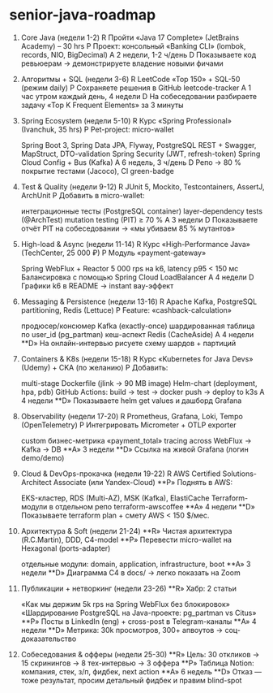 # senior-java-roadmap

1. Core Java (недели 1-2)
R Пройти «Java 17 Complete» (JetBrains Academy) – 30 hrs
P Проект: консольный «Banking CLI» (lombok, records, NIO, BigDecimal)
A 2 недели, 1-2 ч/день
D Показываете код ревьюерам → демонстрируете владение новыми фичами
2. Алгоритмы + SQL (недели 3-6)
R LeetCode «Top 150» + SQL-50 (режим daily)
P Сохраняете решения в GitHub leetcode-tracker
A 1 час утром каждый день, 4 недели
D На собеседовании разбираете задачу «Top K Frequent Elements» за 3 минуты
3. Spring Ecosystem (недели 5-10)
R Курс «Spring Professional» (Ivanchuk, 35 hrs)
P Pet-project: micro-wallet

    Spring Boot 3, Spring Data JPA, Flyway, PostgreSQL
    REST + Swagger, MapStruct, DTO-validation
    Spring Security (JWT, refresh-token)
    Spring Cloud Config + Bus (Kafka)
    A 6 недель, 3 ч/день
    D Репо → 80 % покрытие тестами (Jacoco), CI green-badge

4. Test & Quality (недели 9-12)
R JUnit 5, Mockito, Testcontainers, AssertJ, ArchUnit
P Добавить в micro-wallet:

    интеграционные тесты (PostgreSQL container)
    layer-dependency tests (@ArchTest)
    mutation testing (PIT) ≥ 70 %
    A 3 недели
    D Показываете отчёт PIT на собеседовании → «мы убиваем 85 % мутантов»

5. High-load & Async (недели 11-14)
R Курс «High-Performance Java» (TechCenter, 25 000 ₽)
P Модуль «payment-gateway»

    Spring WebFlux + Reactor
    5 000 rps на k6, latency p95 < 150 мс
    Балансировка с помощью Spring Cloud LoadBalancer
    A 4 недели
    D Графики k6 в README → instant вау-эффект

6. Messaging & Persistence (недели 13-16)
R Apache Kafka, PostgreSQL partitioning, Redis (Lettuce)
P Feature: «cashback-calculation»

    продюсер/консюмер Kafka (exactly-once)
    шардированная таблица по user_id (pg_partman)
    кеш-аспект Redis (CacheAside)
    A 4 недели
    **D» На онлайн-интервью рисуете схему шардов + партиций

7. Containers & K8s (недели 15-18)
R Курс «Kubernetes for Java Devs» (Udemy) + CKA (по желанию)
P Добавить:

    multi-stage Dockerfile (jlink → 90 MB image)
    Helm-chart (deployment, hpa, pdb)
    GitHub Actions: build → test → docker push → deploy to k3s
    A 4 недели
    **D» Показываете helm get values и дашборд Grafana

8. Observability (недели 17-20)
R Prometheus, Grafana, Loki, Tempo (OpenTelemetry)
P Интегрировать Micrometer + OTLP exporter

    custom бизнес-метрика «payment_total»
    tracing across WebFlux → Kafka → DB
    **A» 3 недели
    **D» Ссылка на живой Grafana (логин demo/demo)

9. Cloud & DevOps-прокачка (недели 19-22)
R AWS Certified Solutions-Architect Associate (или Yandex-Cloud)
**P» Поднять в AWS:

    EKS-кластер, RDS (Multi-AZ), MSK (Kafka), ElastiCache
    Terraform-модули в отдельном репо terraform-awscoffee
    **A» 4 недели
    **D» Показываете terraform plan + смету AWS < 150 $/мес.

10. Архитектура & Soft (недели 21-24)
**R» Чистая архитектура (R.C.Martin), DDD, C4-model
**P» Перевести micro-wallet на Hexagonal (ports-adapter)

    отдельные модули: domain, application, infrastructure, boot
    **A» 3 недели
    **D» Диаграмма C4 в docs/ → легко показать на Zoom

11. Публикации + нетворкинг (недели 23-26)
**R» Хабр: 2 статьи

    «Как мы держим 5k rps на Spring WebFlux без блокировок»
    «Шардирование PostgreSQL на Java-проекте: pg_partman vs Citus»
    **P» Посты в LinkedIn (eng) + cross-post в Telegram-каналы
    **A» 4 недели
    **D» Метрика: 30k просмотров, 300+ апвоутов → соц-доказательство

12. Собеседования & офферы (недели 25-30)
**R» Цель: 30 откликов → 15 скринингов → 8 тех-интервью → 3 оффера
**P» Таблица Notion: компания, стек, з/п, фидбек, next action
**A» 6 недель
**D» Отказ — тоже результат, просим детальный фидбек и правим blind-spot
